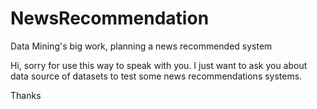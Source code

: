 # NewsRecommendation
Data Mining's big work, planning a news recommended system

Hi, sorry for use this way to speak with you. I just want to ask you about data source of datasets to test some news recommendations systems.

Thanks
